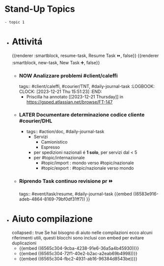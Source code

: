 # Stand-Up Topics
	- topic 1
- # Attivitá
  {{renderer :smartblock, resume-task, Resume Task ⏩️, false}} {{renderer :smartblock, new-task, New Task ➕, false}}
	- ### NOW Analizzare problemi #client/caleffi
	  tags:: #client/caleffi, #courier/TNT, #daily-journal-task
	  :LOGBOOK:
	  CLOCK: [2023-12-21 Thu 15:51:23]
	  :END:
		- Priscilla ha annotato [[2023-12-21 Thursday]] in https://gsped.atlassian.net/browse/FT-147
	- ### LATER Documentare determinazione codice cliente #courier/DHL
		- tags:: #action/doc, #daily-journal-task
			- Servizi
				- Camionistico
				- Espresso
			- per spedizioni nazionali é **1 solo**, per servizi dal < 5
			- per #topic/internazionale
				- #topic/import : mondo verso #topic/nazionale
				- #topic/export : #topic/nazionale verso mondo
	- ### Riprendo Task continuo revisione pr ⏩️
	  tags:: #event/task/resume, #daily-journal-task
	  {{embed ((6583e916-adeb-4864-8169-79bf0df31ff7)) }}
- # Aiuto compilazione
  collapsed:: true
  Se hai bisogno di aiuto nelle compilazioni ecco alcuni riferimenti utili, questi blocchi sono inclusi con embed per evitare duplicazioni
	- {{embed ((6565c304-9cba-4238-91e6-36a5a4b45930))}}
	- {{embed ((6565c304-72f1-40e2-b2ac-a2eab69b4998))}}
	- {{embed ((6565c304-fbc2-4931-ab16-96384d8543be))}}